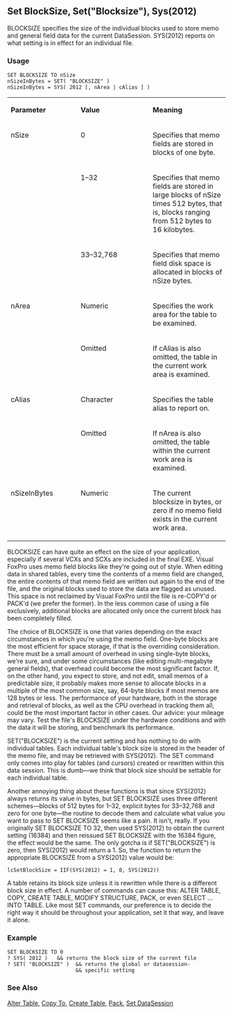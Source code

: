 ## Set BlockSize, Set("Blocksize"), Sys(2012)

BLOCKSIZE specifies the size of the individual blocks used to store memo and general field data for the current DataSession. SYS(2012) reports on what setting is in effect for an individual file.

### Usage

```foxpro
SET BLOCKSIZE TO nSize
nSizeInBytes = SET( "BLOCKSIZE" )
nSizeInBytes = SYS( 2012 [, nArea | cAlias ] )
```
<table>
<tr>
  <td width="32%" valign="top">
  <p><b>Parameter</b></p>
  </td>
  <td width="23%" valign="top">
  <p><b>Value</b></p>
  </td>
  <td width="45%" valign="top">
  <p><b>Meaning</b></p>
  </td>
 </tr>
<tr>
  <td width="32%" rowspan="3" valign="top">
  <p>nSize</p>
  </td>
  <td width="23%" valign="top">
  <p>0</p>
  </td>
  <td width="45%" valign="top">
  <p>Specifies that memo fields are stored in blocks of one byte.</p>
  </td>
 </tr>
<tr>
  <td width="33%" valign="top">
  <p>1&ndash;32</p>
  </td>
  <td width="67%" valign="top">
  <p>Specifies that memo fields are stored in large blocks of nSize times 512 bytes, that is, blocks ranging from 512 bytes to 16 kilobytes.</p>
  </td>
 </tr>
<tr>
  <td width="33%" valign="top">
  <p>33&ndash;32,768</p>
  </td>
  <td width="67%" valign="top">
  <p>Specifies that memo field disk space is allocated in blocks of nSize bytes.</p>
  </td>
 </tr>
<tr>
  <td width="32%" rowspan="2" valign="top">
  <p>nArea</p>
  </td>
  <td width="23%" valign="top">
  <p>Numeric</p>
  </td>
  <td width="45%" valign="top">
  <p>Specifies the work area for the table to be examined. </p>
  </td>
 </tr>
<tr>
  <td width="33%" valign="top">
  <p>Omitted</p>
  </td>
  <td width="67%" valign="top">
  <p>If cAlias is also omitted, the table in the current work area is examined.</p>
  </td>
 </tr>
<tr>
  <td width="32%" rowspan="2" valign="top">
  <p>cAlias</p>
  </td>
  <td width="23%" valign="top">
  <p>Character</p>
  </td>
  <td width="45%" valign="top">
  <p>Specifies the table alias to report on.</p>
  </td>
 </tr>
<tr>
  <td width="33%" valign="top">
  <p>Omitted</p>
  </td>
  <td width="67%" valign="top">
  <p>If nArea is also omitted, the table within the current work area is examined.</p>
  </td>
 </tr>
<tr>
  <td width="32%" valign="top">
  <p>nSizeInBytes</p>
  </td>
  <td width="23%" valign="top">
  <p>Numeric</p>
  </td>
  <td width="45%" valign="top">
  <p>The current blocksize in bytes, or zero if no memo field exists in the current work area.</p>
  </td>
 </tr>
</table>

BLOCKSIZE can have quite an effect on the size of your application, especially if several VCXs and SCXs are included in the final EXE. Visual FoxPro uses memo field blocks like they're going out of style. When editing data in shared tables, every time the contents of a memo field are changed, the entire contents of that memo field are written out again to the end of the file, and the original blocks used to store the data are flagged as unused. This space is not reclaimed by Visual FoxPro until the file is re-COPY'd or PACK'd (we prefer the former). In the less common case of using a file exclusively, additional blocks are allocated only once the current block has been completely filled.

The choice of BLOCKSIZE is one that varies depending on the exact circumstances in which you're using the memo field. One-byte blocks are the most efficient for space storage, if that is the overriding consideration. There must be a small amount of overhead in using single-byte blocks, we're sure, and under some circumstances (like editing multi-megabyte general fields), that overhead could become the most significant factor. If, on the other hand, you expect to store, and not edit, small memos of a predictable size, it probably makes more sense to allocate blocks in a multiple of the most common size, say, 64-byte blocks if most memos are 128 bytes or less. The performance of your hardware, both in the storage and retrieval of blocks, as well as the CPU overhead in tracking them all, could be the most important factor in other cases. Our advice: your mileage may vary. Test the file's BLOCKSIZE under the hardware conditions and with the data it will be storing, and benchmark its performance.

SET("BLOCKSIZE") is the current setting and has nothing to do with individual tables. Each individual table's block size is stored in the header of the memo file, and may be retrieved with SYS(2012). The SET command only comes into play for tables (and cursors) created or rewritten within this data session. This is dumb&mdash;we think that block size should be settable for each individual table.

Another annoying thing about these functions is that since SYS(2012) always returns its value in bytes, but SET BLOCKSIZE uses three different schemes&mdash;blocks of 512 bytes for 1&ndash;32, explicit bytes for 33&ndash;32,768 and zero for one byte&mdash;the routine to decode them and calculate what value you want to pass to SET BLOCKSIZE seems like a pain. It isn't, really. If you originally SET BLOCKSIZE TO 32, then used SYS(2012) to obtain the current setting (16384) and then reissued SET BLOCKSIZE with the 16384 figure, the effect would be the same. The only gotcha is if SET("BLOCKSIZE") is zero, then SYS(2012) would return a 1. So, the function to return the appropriate BLOCKSIZE from a SYS(2012) value would be:

```foxpro
lcSetBlockSize = IIF(SYS(2012) = 1, 0, SYS(2012))
```
A table retains its block size unless it is rewritten while there is a different block size in effect. A number of commands can cause this: ALTER TABLE, COPY, CREATE TABLE, MODIFY STRUCTURE, PACK, or even SELECT ... INTO TABLE. Like most SET commands, our preference is to decide the right way it should be throughout your application, set it that way, and leave it alone.

### Example

```foxpro
SET BLOCKSIZE TO 0
? SYS( 2012 )   && returns the block size of the current file
? SET( "BLOCKSIZE" )  && returns the global or datasession-
                      && specific setting
```
### See Also

[Alter Table](s4g332.md), [Copy To](s4g059.md), [Create Table](s4g071.md), [Pack](s4g073.md), [Set DataSession](s4g392.md)